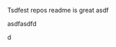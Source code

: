 Tsdfest repos readme is great asdf







asdfasdfd




d























































































































































